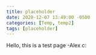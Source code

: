 ```yaml
---
title: placeholder
date: 2020-12-07 13:49:00 -0500
categories: [Temp, temp2]
tags: [placeholder]
---
```


Hello, this is a test page -Alex c:
